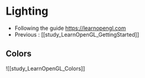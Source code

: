 # Lighting
- Following the guide https://learnopengl.com
- Previous : [[study_LearnOpenGL_GettingStarted]]

## Colors
![[study_LearnOpenGL_Colors]]

